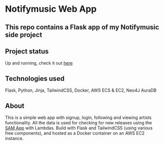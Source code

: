 # Notifymusic Web App

## This repo contains a Flask app of my Notifymusic side project

## Project status 
Up and running, check it out [here](http://18.194.38.73)

## Technologies used
Flask, Python, Jinja, TailwindCSS, Docker, AWS ECS & EC2, Neo4J AuraDB
<br>

## About
This is a simple web app with signup, login, following and viewing artists functionality. All the data is used for checking for new releases using the [SAM App](https://github.com/palkaszymon/spotify-noti) with Lambdas. Build with Flask and TailwindCSS (using various free components), and hosted as a Docker container on an AWS EC2 instance.
